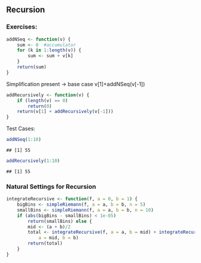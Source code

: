 ## Recursion 

### Exercises:


```r
addNSeq <- function(v) {
    sum <- 0  #accumulator
    for (k in 1:length(v)) {
        sum <- sum + v[k]
    }
    return(sum)
}
```

Simplification
  present -> base case
  v[1]+addNSeq(v[-1])
  

```r
addRecursively <- function(v) {
    if (length(v) == 0) 
        return(0)
    return(v[1] + addRecursively(v[-1]))
}
```


Test Cases:

```r
addNSeq(1:10)
```

```
## [1] 55
```


```r
addRecursively(1:10)
```

```
## [1] 55
```


### Natural Settings for Recursion



```r
integrateRecursive <- function(f, a = 0, b = 1) {
    bigBins <- simpleRiemann(f, a = a, b = b, n = 5)
    smallBins <- simpleRiemann(f, a = a, b = b, n = 10)
    if (abs(bigBins - smallBins) < 1e-05) 
        return(smallBins) else {
        mid <- (a + b)/2
        total <- integrateRecursive(f, a = a, b = mid) + integrateRecursive(f, 
            a = mid, b = b)
        return(total)
    }
}
```

